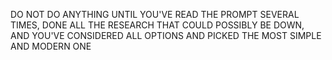 DO NOT DO ANYTHING UNTIL YOU'VE READ THE PROMPT SEVERAL TIMES, DONE ALL THE RESEARCH THAT COULD POSSIBLY BE DOWN, AND YOU'VE CONSIDERED ALL OPTIONS AND PICKED THE MOST SIMPLE AND MODERN ONE
